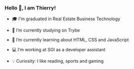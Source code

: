 ### Hello 👋, I am Thierry!

<p>
    
   - 🎓 I'm graduated in Real Estate Business Technology 
    
   - 🚀 I’m currently studying on Trybe
    
   - 📝 I’m currently learning about HTML, CSS and JavaScript
    
   - 💻 I’m working at SGI as a developer assistant
    
   - 💡 Curiosity: I like reading, sports and gaming

</p>
<!--
**thierrydrmv/thierrydrmv** is a ✨ _special_ ✨ repository because its `README.md` (this file) appears on your GitHub profile.

Here are some ideas to get you started:

- 🔭 I’m currently working on ...
- 🌱 I’m currently learning ...
- 👯 I’m looking to collaborate on ...
- 🤔 I’m looking for help with ...
- 💬 Ask me about ...
- 📫 How to reach me: ...
- 😄 Pronouns: ...
- ⚡ Fun fact: ...
-->
